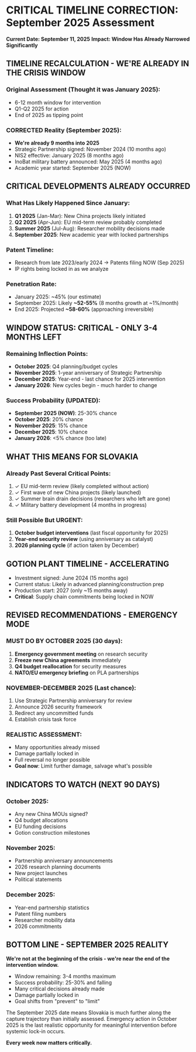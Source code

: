 # CRITICAL TIMELINE CORRECTION: September 2025 Assessment
**Current Date: September 11, 2025**
**Impact: Window Has Already Narrowed Significantly**

## TIMELINE RECALCULATION - WE'RE ALREADY IN THE CRISIS WINDOW

### Original Assessment (Thought it was January 2025):
- 6-12 month window for intervention
- Q1-Q2 2025 for action
- End of 2025 as tipping point

### CORRECTED Reality (September 2025):
- **We're already 9 months into 2025**
- Strategic Partnership signed: November 2024 (10 months ago)
- NIS2 effective: January 2025 (8 months ago)
- InoBat military battery announced: May 2025 (4 months ago)
- Academic year started: September 2025 (NOW)

## CRITICAL DEVELOPMENTS ALREADY OCCURRED

### What Has Likely Happened Since January:
1. **Q1 2025** (Jan-Mar): New China projects likely initiated
2. **Q2 2025** (Apr-Jun): EU mid-term review probably completed
3. **Summer 2025** (Jul-Aug): Researcher mobility decisions made
4. **September 2025**: New academic year with locked partnerships

### Patent Timeline:
- Research from late 2023/early 2024 → Patents filing NOW (Sep 2025)
- IP rights being locked in as we analyze

### Penetration Rate:
- January 2025: ~45% (our estimate)
- September 2025: Likely **~52-55%** (8 months growth at ~1%/month)
- End 2025: Projected **~58-60%** (approaching irreversible)

## WINDOW STATUS: CRITICAL - ONLY 3-4 MONTHS LEFT

### Remaining Inflection Points:
- **October 2025**: Q4 planning/budget cycles
- **November 2025**: 1-year anniversary of Strategic Partnership
- **December 2025**: Year-end - last chance for 2025 intervention
- **January 2026**: New cycles begin - much harder to change

### Success Probability (UPDATED):
- **September 2025 (NOW)**: 25-30% chance
- **October 2025**: 20% chance
- **November 2025**: 15% chance
- **December 2025**: 10% chance
- **January 2026**: <5% chance (too late)

## WHAT THIS MEANS FOR SLOVAKIA

### Already Past Several Critical Points:
1. ✓ EU mid-term review (likely completed without action)
2. ✓ First wave of new China projects (likely launched)
3. ✓ Summer brain drain decisions (researchers who left are gone)
4. ✓ Military battery development (4 months in progress)

### Still Possible But URGENT:
1. **October budget interventions** (last fiscal opportunity for 2025)
2. **Year-end security review** (using anniversary as catalyst)
3. **2026 planning cycle** (if action taken by December)

## GOTION PLANT TIMELINE - ACCELERATING

- Investment signed: June 2024 (15 months ago)
- Current status: Likely in advanced planning/construction prep
- Production start: 2027 (only ~15 months away)
- **Critical**: Supply chain commitments being locked in NOW

## REVISED RECOMMENDATIONS - EMERGENCY MODE

### MUST DO BY OCTOBER 2025 (30 days):
1. **Emergency government meeting** on research security
2. **Freeze new China agreements** immediately
3. **Q4 budget reallocation** for security measures
4. **NATO/EU emergency briefing** on PLA partnerships

### NOVEMBER-DECEMBER 2025 (Last chance):
1. Use Strategic Partnership anniversary for review
2. Announce 2026 security framework
3. Redirect any uncommitted funds
4. Establish crisis task force

### REALISTIC ASSESSMENT:
- Many opportunities already missed
- Damage partially locked in
- Full reversal no longer possible
- **Goal now**: Limit further damage, salvage what's possible

## INDICATORS TO WATCH (NEXT 90 DAYS)

### October 2025:
- Any new China MOUs signed?
- Q4 budget allocations
- EU funding decisions
- Gotion construction milestones

### November 2025:
- Partnership anniversary announcements
- 2026 research planning documents
- New project launches
- Political statements

### December 2025:
- Year-end partnership statistics
- Patent filing numbers
- Researcher mobility data
- 2026 commitments

## BOTTOM LINE - SEPTEMBER 2025 REALITY

**We're not at the beginning of the crisis - we're near the end of the intervention window.**

- Window remaining: 3-4 months maximum
- Success probability: 25-30% and falling
- Many critical decisions already made
- Damage partially locked in
- Goal shifts from "prevent" to "limit"

The September 2025 date means Slovakia is much further along the capture trajectory than initially assessed. Emergency action in October 2025 is the last realistic opportunity for meaningful intervention before systemic lock-in occurs.

**Every week now matters critically.**